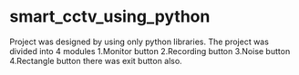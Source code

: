 # smart_cctv_using_python
Project was designed by using only python libraries.
The project was divided into 4 modules
1.Monitor button
2.Recording button
3.Noise button
4.Rectangle button
there was exit button also.

